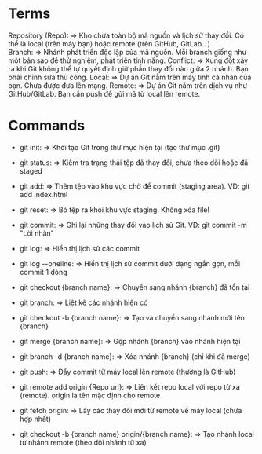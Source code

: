 # Terms

Repository (Repo):
 => Kho chứa toàn bộ mã nguồn và lịch sử thay đổi. Có thể là local (trên máy bạn) hoặc remote (trên GitHub, GitLab...)                                            
Branch:
 =>	Nhánh phát triển độc lập của mã nguồn. Mỗi branch giống như một bản sao để thử nghiệm, phát triển tính năng.
Conflict:
 => Xung đột xảy ra khi Git không thể tự quyết định giữ phần thay đổi nào giữa 2 nhánh. Bạn phải chỉnh sửa thủ công.
Local:
 => Dự án Git nằm trên máy tính cá nhân của bạn. Chưa được đưa lên mạng.
Remote:
 => Dự án Git nằm trên dịch vụ như GitHub/GitLab. Bạn cần push để gửi mã từ local lên remote.

# Commands

- git init:
=> Khởi tạo Git trong thư mục hiện tại (tạo thư mục .git)

- git status:
=> 	Kiểm tra trạng thái tệp đã thay đổi, chưa theo dõi hoặc đã staged

- git add:
=> Thêm tệp vào khu vực chờ để commit (staging area). VD: git add index.html

- git reset:
=> Bỏ tệp ra khỏi khu vực staging. Không xóa file!

- git commit:
=> Ghi lại những thay đổi vào lịch sử Git. VD: git commit -m "Lời nhắn"

- git log:
=> Hiển thị lịch sử các commit

- git log --oneline:
=> Hiển thị lịch sử commit dưới dạng ngắn gọn, mỗi commit 1 dòng

- git checkout {branch name}:
=> Chuyển sang nhánh {branch} đã tồn tại

- git branch:
=> Liệt kê các nhánh hiện có

- git checkout -b {branch name}:
=> Tạo và chuyển sang nhánh mới tên {branch}

- git merge {branch name}:
=> Gộp nhánh {branch} vào nhánh hiện tại

- git branch -d {branch name}:
=> Xóa nhánh {branch} (chỉ khi đã merge)

- git push:
=> Đẩy commit từ máy local lên remote (thường là GitHub)

- git remote add origin {Repo url}:
=> Liên kết repo local với repo từ xa (remote). origin là tên mặc định cho remote

- git fetch origin:
=> Lấy các thay đổi mới từ remote về máy local (chưa hợp nhất)

- git checkout -b {branch name} origin/{branch name}:
=> Tạo nhánh local từ nhánh remote (theo dõi nhánh từ xa)